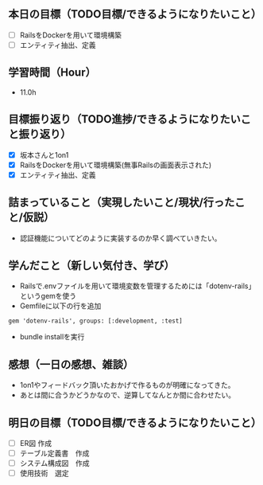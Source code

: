 ## 本日の目標（TODO目標/できるようになりたいこと）
- [ ] RailsをDockerを用いて環境構築
- [ ] エンティティ抽出、定義
　
## 学習時間（Hour）
- 11.0h

## 目標振り返り（TODO進捗/できるようになりたいこと振り返り）
- [x] 坂本さんと1on1
- [x] RailsをDockerを用いて環境構築(無事Railsの画面表示された)
- [x] エンティティ抽出、定義

##  詰まっていること（実現したいこと/現状/行ったこと/仮説）
- 認証機能についてどのように実装するのか早く調べていきたい。

## 学んだこと（新しい気付き、学び）
- Railsで.envファイルを用いて環境変数を管理するためには「dotenv-rails」というgemを使う
- Gemfileに以下の行を追加
```
gem 'dotenv-rails', groups: [:development, :test]
```
- bundle installを実行

## 感想（一日の感想、雑談）
- 1on1やフィードバック頂いたおかげで作るものが明確になってきた。
- あとは間に合うかどうかなので、逆算してなんとか間に合わせたい。

## 明日の目標（TODO目標/できるようになりたいこと）
- [ ] ER図 作成
- [ ] テーブル定義書　作成
- [ ] システム構成図　作成
- [ ] 使用技術　選定
